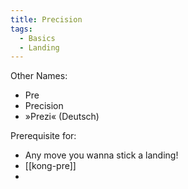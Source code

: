 ```yaml
---
title: Precision
tags:
  - Basics
  - Landing
---
```

Other Names:
* Pre
* Precision
* »Prezi« (Deutsch)

Prerequisite for: 
* Any move you wanna stick a landing! 
* [[kong-pre]]
* 
